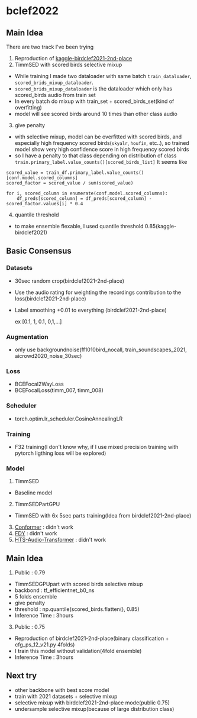 # bclef2022

## Main Idea

There are two track I've been trying

1. Reproduction of [kaggle-birdclef2021-2nd-place](https://github.com/ChristofHenkel/kaggle-birdclef2021-2nd-place/tree/main/configs)
2. TimmSED with scored birds selective mixup
- While training I made two dataloader with same batch `train_dataloader`, `scored_brids_mixup_dataloader`.
- `scored_brids_mixup_dataloader` is the dataloader which only has scored_birds audio from train set
- In every batch do mixup with train_set + scored_birds_set(kind of overfitting)
- model will see scored birds around 10 times than other class audio
3. give penalty 
- with selective mixup, model can be overfitted with scored birds, and especially high frequency scored birds(`skyalr`, `houfin`, etc..), so trained model show very high confidence score in high frequency scored birds
- so I have a penalty to that class depending on distribution of class `train.primary_label.value_counts()[scored_birds_list]` It seems like 
```
scored_value = train_df.primary_label.value_counts()[conf.model.scored_columns]
scored_factor = scored_value / sum(scored_value)

for i, scored_column in enumerate(conf.model.scored_columns):
    df_preds[scored_column] = df_preds[scored_column] - scored_factor.values[i] * 0.4
```
4. quantile threshold
- to make ensemble flexable, I used quantile threshold 0.85(kaggle-birdclef2021)

## Basic Consensus

### Datasets
- 30sec random crop(birdclef2021-2nd-place)
- Use the audio rating for weighting the recordings contribution to the loss(birdclef2021-2nd-place)
- Label smoothing +0.01 to everything (birdclef2021-2nd-place)

  ex [0.1, 1, 0.1, 0,1,...]

### Augmentation
- only use backgroundnoise(ff1010bird_nocall, train_soundscapes_2021, aicrowd2020_noise_30sec)

### Loss
- BCEFocal2WayLoss
- BCEFocalLoss(timm_007, timm_008)

### Scheduler
- torch.optim.lr_scheduler.CosineAnnealingLR

### Training
- F32 training(I don't know why, if I use mixed precision training with pytorch ligthing loss will be explored)

### Model
1. TimmSED
- Baseline model
2. TimmSEDPartGPU
- TimmSED with 6x 5sec parts training(Idea from birdclef2021-2nd-place)
3. [Conformer](https://github.com/m-koichi/ConformerSED) : didn't work
4. [FDY](https://github.com/frednam93/FDY-SED) : didn't work
5. [HTS-Audio-Transformer](https://github.com/RetroCirce/HTS-Audio-Transformer) : didn't work

## Main Idea
1. Public : 0.79
- TimmSEDGPUpart with scored birds selective mixup
- backbond : tf_efficientnet_b0_ns
- 5 folds ensemble
- give penalty 
- threshold : np.quantile(scored_birds.flatten(), 0.85)
- Inference Time : 3hours


3. Public : 0.75
- Reproduction of birdclef2021-2nd-place(binary classification + cfg_ps_12_v21.py 4folds)
- I train this model without validation(4fold ensemble)
- Inference Time : 3hours

## Next try
- other backbone with best score model
- train with 2021 datasets + selective mixup
- selective mixup with birdclef2021-2nd-place mode(public 0.75)
- undersample selective mixup(because of large distribution class)
